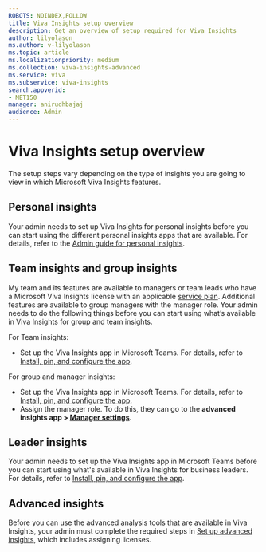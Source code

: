 ```yaml
---
ROBOTS: NOINDEX,FOLLOW
title: Viva Insights setup overview
description: Get an overview of setup required for Viva Insights
author: lilyolason
ms.author: v-lilyolason
ms.topic: article
ms.localizationpriority: medium 
ms.collection: viva-insights-advanced 
ms.service: viva 
ms.subservice: viva-insights 
search.appverid: 
- MET150 
manager: anirudhbajaj
audience: Admin
---
```


# Viva Insights setup overview

The setup steps vary depending on the type of insights you are going to view in which Microsoft Viva Insights features.

## Personal insights

Your admin needs to set up Viva Insights for personal insights before you can start using the different personal insights apps that are available. For details, refer to the [Admin guide for personal insights](/viva/insights/personal/overview/mya-for-admins.md).

## Team insights and group insights

My team and its features are available to managers or team leads who have a Microsoft Viva Insights license with an applicable [service plan](/viva/insights/personal/overview/plans-environments.md). Additional features are available to group managers with the manager role. Your admin needs to do the following things before you can start using what’s available in Viva Insights for group and team insights.

For Team insights:

* Set up the Viva Insights app in Microsoft Teams. For details, refer to  [Install, pin, and configure the app](../../org-team-insights/org-trends.md#install-pin-and-configure-the-app).

For group and manager insights:

* Set up the Viva Insights app in Microsoft Teams. For details, refer to  [Install, pin, and configure the app](/viva/insights/use/viva-insights-my-org.md#install-pin-and-configure-the-app).
* Assign the manager role. To do this, they can go to the **advanced insights app > [Manager settings](./manager-settings.md)**.

## Leader insights

Your admin needs to set up the Viva Insights app in Microsoft Teams before you can start using what's available in Viva Insights for business leaders. For details, refer to [Install, pin, and configure the app](/viva/insights/use/viva-insights-my-org.md#install-pin-and-configure-the-app).

## Advanced insights

Before you can use the advanced analysis tools that are available in Viva Insights, your admin must complete the required steps in [Set up advanced insights](./setup.md), which includes assigning licenses.
